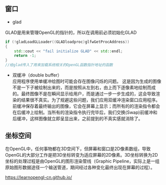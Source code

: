 ## 窗口
- glad　　

GLAD是用来管理OpenGL的指针的，所以在调用前必须初始化GLAD
````C++
if (!gladLoadGLLoader((GLADloadproc)glfwGetProcAddress))
{
    std::cout << "fail initialize GLAD" << std::endl;
    return -1;
}
//给glad传入了用来加载系统相关的OpenGL函数指针地址的函数
````
- 双缓冲（double buffer）  
应用程序使用单缓冲绘图时可能会存在图像闪烁的问题。 这是因为生成的图像不是一下子被绘制出来的，而是按照从左到右，由上而下逐像素地绘制而成的。最终图像不是在瞬间显示给用户，而是通过一步一步生成的，这会导致渲染的结果很不真实。为了规避这些问题，我们应用双缓冲渲染窗口应用程序。前缓冲保存着最终输出的图像，它会在屏幕上显示；而所有的的渲染指令都会在后缓冲上绘制。当所有的渲染指令执行完毕后，我们交换(Swap)前缓冲和后缓冲，这样图像就立即呈显出来，之前提到的不真实感就消除了。

## 坐标空间
在OpenGL中，任何事物都在3D空间下，但屏幕和窗口是2D像素数组，导致OpenGL的大部分工作是把3D坐标转变为适应屏幕的2D像素。3D坐标转换为2D坐标的处理过程是由OpenGL的图形渲染管线（Graphic Pipeline，实际上是一组原始图形数据途径一个输送管道，期间经过各种变化最终出现在屏幕的过程）。

https://learnopengl-cn.github.io/
